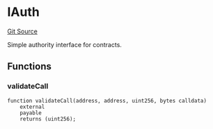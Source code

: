 # IAuth
[Git Source](https://github.com/NaniDAO/accounts/blob/02ab93bee68a899f7f84b457acff5201adfd6806/src/ownership/Keys.sol)

Simple authority interface for contracts.


## Functions
### validateCall


```solidity
function validateCall(address, address, uint256, bytes calldata)
    external
    payable
    returns (uint256);
```

